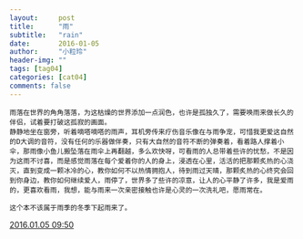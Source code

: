 ```yaml
---
layout:     post
title:      "雨"
subtitle:   "rain"
date:       2016-01-05
author:     "小粒玲"
header-img: ""
tags: [tag04]
categories: [cat04]
comments: false
---
```

    
    
    雨落在世界的角角落落，为这枯燥的世界添加一点润色，也许是孤独久了，需要唤雨来做长久的伴侣，试着要打破这孤寂的画面。
    静静地坐在窗旁，听着嘀嗒嘀嗒的雨声，耳机旁传来疗伤音乐像在与雨争宠，可惜我更爱这自然的D大调的音符，没有任何的乐器做伴奏，只有大自然的音符不断的弹奏着，看着路人撑着小伞，那雨像小鱼儿搬坠落在雨伞上再翻越，多么欢快呀，可看雨的人总带着些许的忧愁，不是因为这雨不讨喜，而是感觉雨落在每个爱着你的人的身上，浸透在心里，活活的把那颗炙热的心浇灭，直到变成一颗冰冷的心，教你如何不以热情拥抱人，待到雨过天晴，那颗炙热的心终究会回到你身边，教你如何继续爱人，雨停了，世界多了些许的凉意，让人的心平静了许多，我是爱雨的，更喜欢看雨，我想，能与雨来一次亲密接触也许是心灵的一次洗礼吧，愿雨常在。

    这个本不该属于雨季的冬季下起雨来了。

<a href="http://www.jianshu.com/p/760e9c8ea8b1">2016.01.05  09:50 </a>

